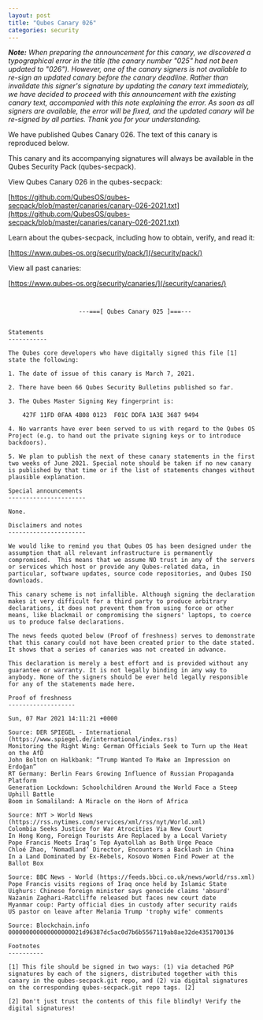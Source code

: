 ```yaml
---
layout: post
title: "Qubes Canary 026"
categories: security
---
```


_**Note:** When preparing the announcement for this canary, we
discovered a typographical error in the title (the canary number "025"
had not been updated to "026"). However, one of the canary signers is
not available to re-sign an updated canary before the canary deadline.
Rather than invalidate this signer's signature by updating the canary
text immediately, we have decided to proceed with this announcement
with the existing canary text, accompanied with this note explaining
the error. As soon as all signers are available, the error will be
fixed, and the updated canary will be re-signed by all parties. Thank
you for your understanding._

We have published Qubes Canary 026. The text of this canary is
reproduced below.

This canary and its accompanying signatures will always be available in
the Qubes Security Pack (qubes-secpack).

View Qubes Canary 026 in the qubes-secpack:

[https://github.com/QubesOS/qubes-secpack/blob/master/canaries/canary-026-2021.txt](https://github.com/QubesOS/qubes-secpack/blob/master/canaries/canary-026-2021.txt)

Learn about the qubes-secpack, including how to obtain, verify, and
read it:

[https://www.qubes-os.org/security/pack/](/security/pack/)

View all past canaries:

[https://www.qubes-os.org/security/canaries/](/security/canaries/)

```


                    ---===[ Qubes Canary 025 ]===---


Statements
-----------

The Qubes core developers who have digitally signed this file [1]
state the following:

1. The date of issue of this canary is March 7, 2021.

2. There have been 66 Qubes Security Bulletins published so far.

3. The Qubes Master Signing Key fingerprint is:

    427F 11FD 0FAA 4B08 0123  F01C DDFA 1A3E 3687 9494

4. No warrants have ever been served to us with regard to the Qubes OS
Project (e.g. to hand out the private signing keys or to introduce
backdoors).

5. We plan to publish the next of these canary statements in the first
two weeks of June 2021. Special note should be taken if no new canary
is published by that time or if the list of statements changes without
plausible explanation.

Special announcements
----------------------

None.

Disclaimers and notes
----------------------

We would like to remind you that Qubes OS has been designed under the
assumption that all relevant infrastructure is permanently
compromised.  This means that we assume NO trust in any of the servers
or services which host or provide any Qubes-related data, in
particular, software updates, source code repositories, and Qubes ISO
downloads.

This canary scheme is not infallible. Although signing the declaration
makes it very difficult for a third party to produce arbitrary
declarations, it does not prevent them from using force or other
means, like blackmail or compromising the signers' laptops, to coerce
us to produce false declarations.

The news feeds quoted below (Proof of freshness) serves to demonstrate
that this canary could not have been created prior to the date stated.
It shows that a series of canaries was not created in advance.

This declaration is merely a best effort and is provided without any
guarantee or warranty. It is not legally binding in any way to
anybody. None of the signers should be ever held legally responsible
for any of the statements made here.

Proof of freshness
-------------------

Sun, 07 Mar 2021 14:11:21 +0000

Source: DER SPIEGEL - International (https://www.spiegel.de/international/index.rss)
Monitoring the Right Wing: German Officials Seek to Turn up the Heat on the AfD
John Bolton on Halkbank: “Trump Wanted To Make an Impression on Erdoğan”
RT Germany: Berlin Fears Growing Influence of Russian Propaganda Platform
Generation Lockdown: Schoolchildren Around the World Face a Steep Uphill Battle
Boom in Somaliland: A Miracle on the Horn of Africa

Source: NYT > World News (https://rss.nytimes.com/services/xml/rss/nyt/World.xml)
Colombia Seeks Justice for War Atrocities Via New Court
In Hong Kong, Foreign Tourists Are Replaced by a Local Variety
Pope Francis Meets Iraq’s Top Ayatollah as Both Urge Peace
Chloé Zhao, ‘Nomadland’ Director, Encounters a Backlash in China
In a Land Dominated by Ex-Rebels, Kosovo Women Find Power at the Ballot Box

Source: BBC News - World (https://feeds.bbci.co.uk/news/world/rss.xml)
Pope Francis visits regions of Iraq once held by Islamic State
Uighurs: Chinese foreign minister says genocide claims 'absurd'
Nazanin Zaghari-Ratcliffe released but faces new court date
Myanmar coup: Party official dies in custody after security raids
US pastor on leave after Melania Trump 'trophy wife' comments

Source: Blockchain.info
000000000000000000021d96387dc5ac0d7b6b5567119ab8ae32de4351700136

Footnotes
----------

[1] This file should be signed in two ways: (1) via detached PGP
signatures by each of the signers, distributed together with this
canary in the qubes-secpack.git repo, and (2) via digital signatures
on the corresponding qubes-secpack.git repo tags. [2]

[2] Don't just trust the contents of this file blindly! Verify the
digital signatures!
```

